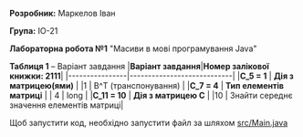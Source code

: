 **Розробник:** Маркелов Іван

**Група:** ІО-21

**Лабораторна робота №1** "Масиви в мові програмування Java"

**Таблиця 1** – Варіант завдання
|**Варіант завдання**|**Номер залікової книжки: 2111**|
|----------------|----------------------------|
|**C_5 = 1**         | **Дія з матрицею(ями)**        |
|1               | B^T (транспонування)       |
|**C_7 = 4**         | **Тип елементів матриці**      |
| 4              | long                       |
|**C_11 = 10**       | **Дія з матрицею С**           |
|10              | Знайти середнє значення елементів матриці|

Щоб запустити код, необхідно запустити файл за шляхом [src/Main.java](qwerty)
